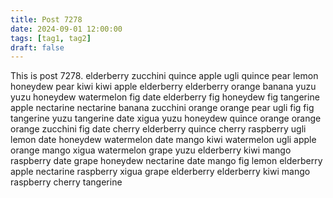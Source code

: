 ```yaml
---
title: Post 7278
date: 2024-09-01 12:00:00
tags: [tag1, tag2]
draft: false
---
```

This is post 7278.
elderberry
zucchini
quince
apple
ugli
quince
pear
lemon
honeydew
pear
kiwi
kiwi
apple
elderberry
elderberry
orange
banana
yuzu
yuzu
honeydew
watermelon
fig
date
elderberry
fig
honeydew
fig
tangerine
apple
nectarine
nectarine
banana
zucchini
orange
orange
pear
ugli
fig
fig
tangerine
yuzu
tangerine
date
xigua
yuzu
honeydew
quince
orange
orange
orange
zucchini
fig
date
cherry
elderberry
quince
cherry
raspberry
ugli
lemon
date
honeydew
watermelon
date
mango
kiwi
watermelon
ugli
apple
orange
mango
xigua
watermelon
grape
yuzu
elderberry
kiwi
mango
raspberry
date
grape
honeydew
nectarine
date
mango
fig
lemon
elderberry
apple
nectarine
raspberry
xigua
grape
elderberry
elderberry
kiwi
mango
raspberry
cherry
tangerine
